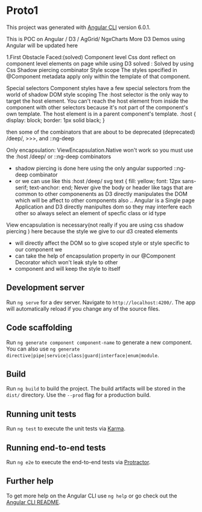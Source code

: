 # Proto1

This project was generated with [Angular CLI](https://github.com/angular/angular-cli) version 6.0.1.

This is POC on Angular / D3 / AgGrid/ NgxCharts 
More D3 Demos using Angular will be updated here

1.First Obstacle Faced:(solved)
Component level Css dont reflect on component level elements on page while using D3
solved : Solved by using Css Shadow piercing combinator
Style scope
The styles specified in @Component metadata apply only within the template of that component.

Special selectors
Component styles have a few special selectors from the world of shadow DOM style scoping
The :host selector is the only way to target the host element. You can't reach the host
 element from inside the component with other selectors because it's not part of the
  component's own template. The host element is in a parent component's template.
    :host {
  display: block;
  border: 1px solid black;
}

  then some of the combinators that are about to be deprecated
  (deprecated) /deep/, >>>, and ::ng-deep

Only encapsulation: ViewEncapsulation.Native  won't work so you must use the :host /deep/  or  ::ng-deep combinators
* shadow piercing is done here using the only angular supported ::ng-deep combinator
*  or we can use like this 
:host /deep/ svg text {
    fill: yellow;
    font: 12px sans-serif;
    text-anchor: end;
 Never give the body or header like tags that are common to other componenents
 as D3 directly manipulates the DOM which will be affect to other 
 components also .. Angular is a Single page Application and D3 directly 
 manipultes dom so they may interfere each other so always select an element
 of specfic class or id type 

  View encapsulation is necessary(not really if you are using css shadow piercing ) here because the style we give to our d3 created elements
*  will directly affect the DOM so to give scoped style or style specific to our component we
* can take the help of encapsulation property in our @Component Decorator which won't leak style to other
* component and will keep the style to itself


## Development server

Run `ng serve` for a dev server. Navigate to `http://localhost:4200/`. The app will automatically reload if you change any of the source files.

## Code scaffolding

Run `ng generate component component-name` to generate a new component. You can also use `ng generate directive|pipe|service|class|guard|interface|enum|module`.

## Build

Run `ng build` to build the project. The build artifacts will be stored in the `dist/` directory. Use the `--prod` flag for a production build.

## Running unit tests

Run `ng test` to execute the unit tests via [Karma](https://karma-runner.github.io).

## Running end-to-end tests

Run `ng e2e` to execute the end-to-end tests via [Protractor](http://www.protractortest.org/).

## Further help

To get more help on the Angular CLI use `ng help` or go check out the [Angular CLI README](https://github.com/angular/angular-cli/blob/master/README.md).
